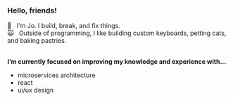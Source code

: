 ### Hello, friends!
<p>💬  &nbsp; I'm Jo. I build, break, and fix things.<br>
  🙀 &nbsp; Outside of programming, I like building custom keyboards, petting cats, and baking pastries.<br>
</p>

<br>
<b>I’m currently focused on improving my knowledge and experience with... </b>
<ul>
  <li>microservices architecture</li>
  <li>react</li>
  <li>ui/ux design</li>
</ul>


